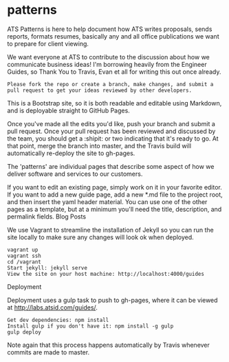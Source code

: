 # patterns
ATS Patterns is here to help document how ATS writes proposals, sends reports, formats resumes, basically any and all office publications we want to prepare for client viewing.

We want everyone at ATS to contribute to the discussion about how we communicate business ideas! I'm borrowing heavily from the Engineer Guides, so Thank You to Travis, Evan et all for writing this out once already.

    Please fork the repo or create a branch, make changes, and submit a pull request to get your ideas reviewed by other developers.

This is a Bootstrap site, so it is both readable and editable using Markdown, and is deployable straight to GitHub Pages.

Once you've made all the edits you'd like, push your branch and submit a pull request. Once your pull request has been reviewed and discussed by the team, you should get a :shipit: or two indicating that it's ready to go. At that point, merge the branch into master, and the Travis build will automatically re-deploy the site to gh-pages.

The 'patterns' are individual pages that describe some aspect of how we deliver software and services to our customers. 

If you want to edit an existing page, simply work on it in your favorite editor. If you want to add a new guide page, add a new *.md file to the project root, and then insert the yaml header material. You can use one of the other pages as a template, but at a minimum you'll need the title, description, and permalink fields.
Blog Posts

We use Vagrant to streamline the installation of Jekyll so you can run the site locally to make sure any changes will look ok when deployed.

    vagrant up
    vagrant ssh
    cd /vagrant
    Start jekyll: jekyll serve
    View the site on your host machine: http://localhost:4000/guides

Deployment

Deployment uses a gulp task to push to gh-pages, where it can be viewed at http://labs.atsid.com/guides/.

    Get dev dependencies: npm install
    Install gulp if you don't have it: npm install -g gulp
    gulp deploy

Note again that this process happens automatically by Travis whenever commits are made to master.
